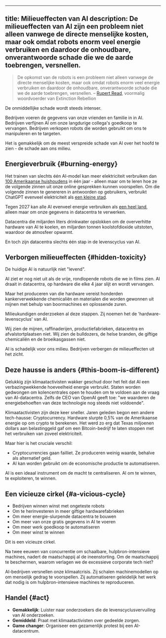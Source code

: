 

---
title: Milieueffecten van AI
description: De milieueffecten van AI zijn een probleem niet alleen vanwege de directe menselijke kosten, maar ook omdat robots enorm veel energie verbruiken en daardoor de onhoudbare, onverantwoorde schade die we de aarde toebrengen, versnellen.
---
> De opkomst van de robots is een probleem niet alleen vanwege de directe menselijke kosten, maar ook omdat robots enorm veel energie verbruiken en daardoor de onhoudbare, onverantwoorde schade die we de aarde toebrengen, versnellen.
> – [Rupert Read](https://www.theguardian.com/theobserver/2016/mar/27/leters-robots-energy-consuming), voormalig woordvoerder van Extinction Rebellion

De onmiddellijke schade wordt steeds intenser.

Bedrijven voeren de gegevens van onze vrienden en familie in in AI. Bedrijven verfijnen AI om onze langdurige collega's goedkoop te vervangen. Bedrijven verkopen robots die worden gebruikt om ons te manipuleren en te targeten.

Het is gemakkelijk om de meest verspreide schade van AI over het hoofd te zien - de schade aan ons milieu.

## Energieverbruik {#burning-energy}

Het trainen van slechts één AI-model kan meer elektriciteit verbruiken dan [100 Amerikaanse huishoudens](https://www.bloomberg.com/news/articles/2023-03-09/how-much-energy-do-ai-and-chatgpt-use-no-one-knows-for-sure?sref=ixwpc5OO#xj4y7vzkg) in één jaar - alleen maar om te leren hoe ze de volgende zinnen uit onze online gesprekken kunnen voorspellen.
Om die volgende zinnen te genereren in antwoorden op gebruikers, verbruikt ChatGPT evenveel elektriciteit als [een kleine stad](https://archive.ph/20230917070741/https://kaspergroesludvigsen.medium.com/chatgpts-electricity-consumption-pt-ii-225e7e43f22b).

Tegen 2027 kan alle AI evenveel energie verbruiken als [een heel land](https://www.nytimes.com/2023/10/10/climate/ai-could-soon-need-as-much-electricity-as-an-entire-country.html), alleen maar om onze gegevens in datacentra te verwerken.

Datacentra die miljarden liters drinkwater opslokken om de oververhitte hardware van AI te koelen, en miljarden tonnen koolstofdioxide uitstoten, waardoor de atmosfeer opwarmt.

En toch zijn datacentra slechts één stap in de levenscyclus van AI.

## Verborgen milieueffecten {#hidden-toxicity}

De huidige AI is natuurlijk niet "levend".

AI ziet er nog niet uit als de vrije, rondlopende robots die we in films zien. AI draait in datacentra, op hardware die elke 4 jaar slijt en wordt vervangen.

Maar het produceren van die hardware vereist honderden kankerverwekkende chemicaliën en materialen die worden gewonnen uit mijnen met behulp van boormachines en oplossende zuren.

Milieukundigen onderzoeken al deze stappen. Zij noemen het de 'hardware-levenscyclus' van AI.

Wij zien de mijnen, raffinaderijen, productiefabrieken, datacentra en afvalstortplaatsen niet. Wij zien de bulldozers, de helse branden, de giftige chemicaliën en de broeikasgassen niet.

AI is schadelijk voor ons milieu. Bedrijven verbergen de milieueffecten uit het zicht.

## Deze hausse is anders {#this-boom-is-different}

Gelukkig zijn klimaatactivisten wakker geschud door het feit dat AI een verbazingwekkende hoeveelheid energie verbruikt. Staten worden gedwongen om kolencentrales open te houden om te voldoen aan de vraag van AI-datacentra.
Zelfs de CEO van OpenAI geeft toe: "we waarderen de energiebehoeften van deze technologie nog steeds niet voldoende".

Klimaatactivisten zijn deze keer sneller.
Jaren geleden begon een andere tech-hausse: Cryptocurrency.
Hardware slurpte 0,5% van de Amerikaanse energie op om crypto te berekenen.
Het werd zo erg dat Texas miljoenen dollars aan belastinggeld gaf om een Bitcoin-bedrijf te laten stoppen met het verbruiken van zoveel elektriciteit.

Maar hier is het cruciale verschil:

- Cryptocurrencies gaan failliet. Ze produceren weinig waarde, behalve als alternatief geld.
- AI kan worden gebruikt om de economische productie te automatiseren.

AI is een ideaal instrument om de macht te centraliseren.
AI om te winnen, te exploiteren, te winnen.

## Een vicieuze cirkel {#a-vicious-cycle}

- Bedrijven winnen winst met ongeteste robots
- Om te herinvesteren in meer giftige hardwarefabrieken
- Om meer energie-slurpende datacentra te bouwen
- Om meer van onze gratis gegevens in AI te voeren
- Om meer werk goedkoop te automatiseren
- Om meer winst te winnen

Dit is een vicieuze cirkel.

Na twee eeuwen van concurrentie om schaalbare, hulpbron-intensieve machines, nadert de maatschappij al de ineenstorting.
Om de maatschappij te beschermen, waarom verlagen we de excessieve corporate tech niet?

AI-bedrijven versnellen onze klimaatcrisis. Zij schalen machinemodellen op om menselijk gedrag te voorspellen. Zij automatiseren geleidelijk het werk dat nodig is om hulpbron-intensieve machines te reproduceren.

## Handel {#act}

- **Gemakkelijk**: Luister naar onderzoekers die de levenscyclusvervuiling van AI onderzoeken.
- **Gemiddeld**: Praat met klimaatactivisten over gedeelde zorgen.
- **Game changer**: Organiseer een gezamenlijk protest bij een AI-datacentrum.
